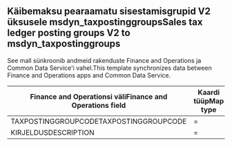 ## <a name="sales-tax-ledger-posting-groups-v2-to-msdyn_taxpostinggroups"></a><span data-ttu-id="46d7d-101">Käibemaksu pearaamatu sisestamisgrupid V2 üksusele msdyn_taxpostinggroups</span><span class="sxs-lookup"><span data-stu-id="46d7d-101">Sales tax ledger posting groups V2 to msdyn_taxpostinggroups</span></span>

<span data-ttu-id="46d7d-102">See mall sünkroonib andmeid rakenduste Finance and Operations ja Common Data Service'i vahel.</span><span class="sxs-lookup"><span data-stu-id="46d7d-102">This template synchronizes data between Finance and Operations apps and Common Data Service.</span></span>

<span data-ttu-id="46d7d-103">Finance and Operationsi väli</span><span class="sxs-lookup"><span data-stu-id="46d7d-103">Finance and Operations field</span></span> | <span data-ttu-id="46d7d-104">Kaardi tüüp</span><span class="sxs-lookup"><span data-stu-id="46d7d-104">Map type</span></span> | <span data-ttu-id="46d7d-105">Muu Dynamics 365 väli</span><span class="sxs-lookup"><span data-stu-id="46d7d-105">Other Dynamics 365 field</span></span> | <span data-ttu-id="46d7d-106">Vaikeväärtus</span><span class="sxs-lookup"><span data-stu-id="46d7d-106">Default value</span></span>
---|---|---|---
<span data-ttu-id="46d7d-107">TAXPOSTINGGROUPCODE</span><span class="sxs-lookup"><span data-stu-id="46d7d-107">TAXPOSTINGGROUPCODE</span></span> | = | <span data-ttu-id="46d7d-108">msdyn_name</span><span class="sxs-lookup"><span data-stu-id="46d7d-108">msdyn_name</span></span> | 
<span data-ttu-id="46d7d-109">KIRJELDUS</span><span class="sxs-lookup"><span data-stu-id="46d7d-109">DESCRIPTION</span></span> | = | <span data-ttu-id="46d7d-110">msdyn_description</span><span class="sxs-lookup"><span data-stu-id="46d7d-110">msdyn_description</span></span> | 
